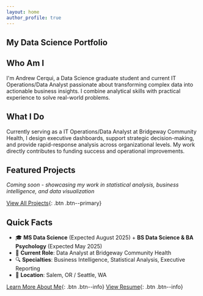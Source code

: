 ```yaml
---
layout: home
author_profile: true
---
```


## My Data Science Portfolio

## Who Am I

I'm Andrew Cerqui, a Data Science graduate student and current IT Operations/Data Analyst passionate about transforming complex data into actionable business insights. I combine analytical skills with practical experience to solve real-world problems.

## What I Do

Currently serving as a IT Operations/Data Analyst at Bridgeway Community Health, I design executive dashboards, support strategic decision-making, and provide rapid-response analysis across organizational levels. My work directly contributes to funding success and operational improvements.

## Featured Projects

*Coming soon - showcasing my work in statistical analysis, business intelligence, and data visualization*

[View All Projects](/projects/){: .btn .btn--primary}

## Quick Facts

- 🎓 **MS Data Science** (Expected August 2025) + **BS Data Science & BA Psychology** (Expected May 2025)
- 💼 **Current Role**: Data Analyst at Bridgeway Community Health
- 🔍 **Specialties**: Business Intelligence, Statistical Analysis, Executive Reporting
- 📍 **Location**: Salem, OR / Seattle, WA

[Learn More About Me](/about/){: .btn .btn--info} [View Resume](/resume/){: .btn .btn--info}
